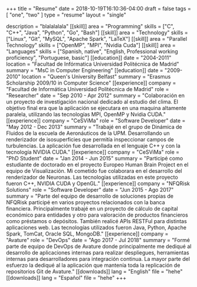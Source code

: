 +++
title = "Resume"
date = 2018-10-19T16:10:36-04:00
draft = false
tags = [ "one", "two" ]
type = "resume"
layout = "single"

description = "blalalalala"
[[skill]]
  area = "Programming"
  skills = ["C", "C++", "Java", "Python", "Go", "Bash"]
[[skill]]
  area = "Technology"
  skills = ["Linux", "Git", "MySQL", "Apache Spark", "LaTeX"]
[[skill]]
  area = "Parallel Technology"
  skills = ["OpenMP", "MPI", "Nvidia Cuda"]
[[skill]]
  area = "Languages"
  skills = ["Spanish, native", "English, Professional working proficiency", "Portuguese, basic"]
[[education]]
  date = "2004-2011"
  location = "Facultad de Infórmatica Universidad Politécnica de Madrid"
  summary = "MsC in Computer Engineering"
[[education]]
  date = "2009-2010"
  location = "Queen's University Belfast"
  summary = "Erasmus Scholarship 2009/10 in Computer Science"
[[experience]]
  company = "Facultad de Informática Universidad Politécnica de Madrid"
  role = "Researcher"
  date = "Sep 2010 - Apr 2012"
  summary = "Colaboración en un proyecto de investigación nacional dedicado al estudio del clima. El objetivo final era que la aplicación se ejecutara en una maquina altamente paralela, utilizando las tecnologías MPI, OpenMP y Nvidia CUDA."
[[experience]]
  company = "CeSViMa"
  role = "Software Developer"
  date = "May 2012 - Dec 2013"
  summary = "Trabajé en el grupo de Dinámica de Fluidos de la escuela de Aeronáuticos de la UPM. Desarrollando un renderizador de isosuperficies que permitía inspeccionar campos de turbulencias. La aplicación fue desarrollada en el lenguaje C++ y con la tecnología NVIDIA CUDA."
[[experience]]
  company = "CeSViMa"
  role = "PhD Student"
  date = "Jan 2014 - Jun 2015"
  summary = "Participé como estudiante de doctorado en el proyecto Europeo Human Brain Project en el equipo de Visualización. Mi cometido fue colaborara en el desarrollo del renderizador de Neuronas. Las tecnologías utilizadas en este proyecto fueron C++, NVIDIA CUDA y OpenGL."
[[experience]]
  company = "NFQRisk Solutions"
  role = "Software Developer"
  date = "Jun 2015 - Ago 2017"
  summary = "Parte del equipo de desarrollo de soluciones propias de NFQRisk participé en varios proyectos relacionados con la banca financiera. Principalmente trabajé en un proyecto de cálculo de capital económico para entidades y otro para valoración de productos financieros como préstamos o depósitos. También realicé APIs RESTFul para distintas aplicaciones web. Las tecnologías utilizados fueron Java, Python, Apache Spark, TomCat, Oracle SQL, MongoDB."
[[experience]]
  company = "Avature"
  role = "DevOps"
  date = "Ago 2017 - Jul 2018"
  summary = "Formé parte de equipo de DevOps de Avature donde principalmente me dediqué al desarrollo de aplicaciones internas para realizar despliegues, herramientas internas para desarrolladores para integración continua. La mayor parte del esfuerzo la dediqué al la aplicación que mantenía toda la replicación de repositorios Git de Avature."
[[downloads]]
  lang = "English"
  file = "hehe"
[[downloads]]
  lang = "Español"
  file = "hehe"
+++
